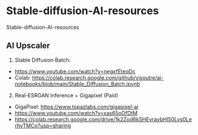 # Stable-diffusion-AI-resources
Stable-diffusion-AI-resources


## AI Upscaler
1. Stable Diffusion Batch: 
 - https://www.youtube.com/watch?v=negxfEteqDc
 - Colab: https://colab.research.google.com/github/visoutre/ai-notebooks/blob/main/Stable_Diffusion_Batch.ipynb

2. Real-ESRGAN Inference + Gigapixel (Paid)
 - GigaPixel: https://www.topazlabs.com/gigapixel-ai
 - https://www.youtube.com/watch?v=xas65oOfDtM
 - https://colab.research.google.com/drive/1k2Zod6kSHEvraybHl50Lys0LerhyTMCo?usp=sharing

